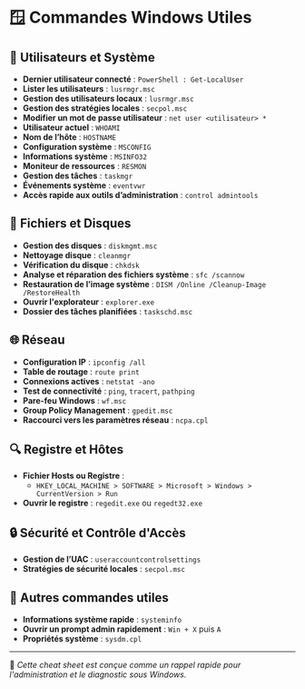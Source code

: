 
# 🪟 Commandes Windows Utiles

## 🔑 Utilisateurs et Système
- **Dernier utilisateur connecté** : `PowerShell : Get-LocalUser`
- **Lister les utilisateurs** : `lusrmgr.msc`
- **Gestion des utilisateurs locaux** : `lusrmgr.msc`
- **Gestion des stratégies locales** : `secpol.msc`
- **Modifier un mot de passe utilisateur** : `net user <utilisateur> *`
- **Utilisateur actuel** : `WHOAMI`
- **Nom de l’hôte** : `HOSTNAME`
- **Configuration système** : `MSCONFIG`
- **Informations système** : `MSINFO32`
- **Moniteur de ressources** : `RESMON`
- **Gestion des tâches** : `taskmgr`
- **Événements système** : `eventvwr`
- **Accès rapide aux outils d’administration** : `control admintools`

## 📂 Fichiers et Disques
- **Gestion des disques** : `diskmgmt.msc`
- **Nettoyage disque** : `cleanmgr`
- **Vérification du disque** : `chkdsk`
- **Analyse et réparation des fichiers système** : `sfc /scannow`
- **Restauration de l’image système** : `DISM /Online /Cleanup-Image /RestoreHealth`
- **Ouvrir l'explorateur** : `explorer.exe`
- **Dossier des tâches planifiées** : `taskschd.msc`

## 🌐 Réseau
- **Configuration IP** : `ipconfig /all`
- **Table de routage** : `route print`
- **Connexions actives** : `netstat -ano`
- **Test de connectivité** : `ping`, `tracert`, `pathping`
- **Pare-feu Windows** : `wf.msc`
- **Group Policy Management** : `gpedit.msc`
- **Raccourci vers les paramètres réseau** : `ncpa.cpl`

## 🔍 Registre et Hôtes
- **Fichier Hosts ou Registre** :  
  - `HKEY_LOCAL_MACHINE > SOFTWARE > Microsoft > Windows > CurrentVersion > Run`
- **Ouvrir le registre** : `regedit.exe` ou `regedt32.exe`

## 🔒 Sécurité et Contrôle d'Accès
- **Gestion de l’UAC** : `useraccountcontrolsettings`
- **Stratégies de sécurité locales** : `secpol.msc`

## 🔧 Autres commandes utiles
- **Informations système rapide** : `systeminfo`
- **Ouvrir un prompt admin rapidement** : `Win + X` puis `A`
- **Propriétés système** : `sysdm.cpl`

---

🧠 *Cette cheat sheet est conçue comme un rappel rapide pour l'administration et le diagnostic sous Windows.*

